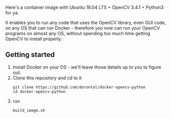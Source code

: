 Here's a container image with Ubuntu 16.04 LTS + OpenCV 3.4.1 + Python3 for ya.

It enables you to run any code that uses the OpenCV library, even GUI
code, on any OS that can run Docker - therefore you now can run your
OpenCV programs on almost any OS, without spending too much time
getting OpenCV to install properly.

## Getting started

1) Install Docker on your OS - we'll leave those details up to you to
figure out.
2) Clone this repository and cd to it
   ```
   git clone https://github.com/dorontal/docker-opencv-python
   cd docker-opencv-python
   ```
3) run
   ```
   build_image.sh
   ```
